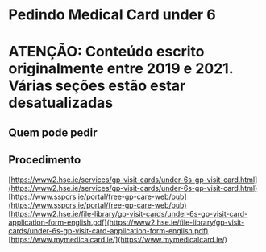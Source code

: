 # Pedindo Medical Card under 6

# **ATENÇÃO: Conteúdo escrito originalmente entre 2019 e 2021. Várias seções estão estar desatualizadas**

## Quem pode pedir

## Procedimento

[https://www2.hse.ie/services/gp-visit-cards/under-6s-gp-visit-card.html](https://www2.hse.ie/services/gp-visit-cards/under-6s-gp-visit-card.html)  
[https://www.sspcrs.ie/portal/free-gp-care-web/pub](https://www.sspcrs.ie/portal/free-gp-care-web/pub)  
[https://www2.hse.ie/file-library/gp-visit-cards/under-6s-gp-visit-card-application-form-english.pdf](https://www2.hse.ie/file-library/gp-visit-cards/under-6s-gp-visit-card-application-form-english.pdf)  
[https://www.mymedicalcard.ie/](https://www.mymedicalcard.ie/)
